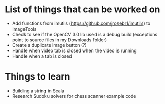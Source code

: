 # List of things that can be worked on
* Add functions from imutils (https://github.com/jrosebr1/imutils) to ImageTools
* Check to see if the OpenCV 3.0 lib used is a debug build (exceptions point to source files in my Downloads folder)
* Create a duplicate image button (?)
* Handle when video tab is closed when the video is running
* Handle when a tab is closed

# Things to learn
* Building a string in Scala
* Research Sudoku solvers for chess scanner example code
